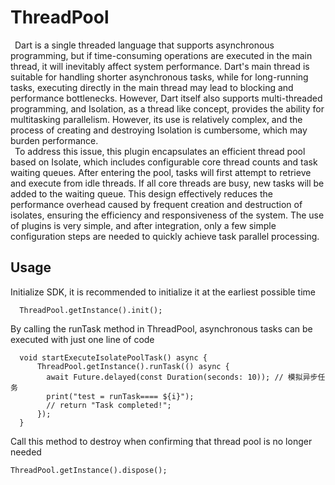 # ThreadPool

&ensp;Dart is a single threaded language that supports asynchronous programming, but
if time-consuming operations are executed in the main thread, it will inevitably
affect system performance. Dart's main thread is suitable for handling shorter 
asynchronous tasks, while for long-running tasks, executing directly in the main
thread may lead to blocking and performance bottlenecks. However, Dart itself also
supports multi-threaded programming, and Isolation, as a thread like concept, 
provides the ability for multitasking parallelism. However, its use is relatively
complex, and the process of creating and destroying Isolation is cumbersome, which
may burden performance.<br/>
&ensp;To address this issue, this plugin encapsulates an efficient thread pool based on 
Isolate, which includes configurable core thread counts and task waiting queues. 
After entering the pool, tasks will first attempt to retrieve and execute from 
idle threads. If all core threads are busy, new tasks will be added to the waiting 
queue. This design effectively reduces the performance overhead caused by frequent 
creation and destruction of isolates, ensuring the efficiency and responsiveness 
of the system. The use of plugins is very simple, and after integration, only a 
few simple configuration steps are needed to quickly achieve task parallel processing.

## Usage

Initialize SDK, it is recommended to initialize it at the earliest possible time
```
  ThreadPool.getInstance().init();
```
By calling the runTask method in ThreadPool, asynchronous tasks can be executed
with just one line of code
```
  void startExecuteIsolatePoolTask() async {
      ThreadPool.getInstance().runTask(() async {
        await Future.delayed(const Duration(seconds: 10)); // 模拟异步任务
        print("test = runTask==== ${i}");
        // return "Task completed!";
      });
  }
```
Call this method to destroy when confirming that thread pool is no longer needed
```
ThreadPool.getInstance().dispose();
```
